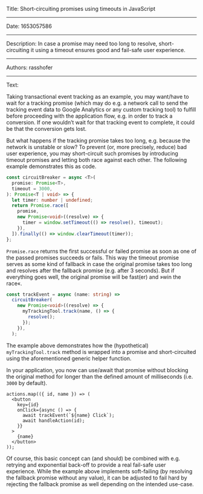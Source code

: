 Title: Short-circuiting promises using timeouts in JavaScript

-----

Date: 1653057586

-----

Description: In case a promise may need too long to resolve, short-circuiting it using a timeout ensures good and fail-safe user experience.

-----

Authors: rasshofer

-----

Text:

Taking transactional event tracking as an example, you may want/have to wait for a tracking promise (which may do e.g. a network call to send the tracking event data to Google Analytics or any custom tracking tool) to fulfill before proceeding with the application flow, e.g. in order to track a conversion. If one wouldn’t wait for that tracking event to complete, it could be that the conversion gets lost.

But what happens if the tracking promise takes too long, e.g. because the network is unstable or slow? To prevent (or, more precisely, reduce) bad user experience, you may short-circuit such promises by introducing timeout promises and letting both race against each other. The following example demonstrates this as code.

```ts
const circuitBreaker = async <T>(
  promise: Promise<T>,
  timeout = 3000,
): Promise<T | void> => {
  let timer: number | undefined;
  return Promise.race([
    promise,
    new Promise<void>((resolve) => {
      timer = window.setTimeout(() => resolve(), timeout);
    }),
  ]).finally(() => window.clearTimeout(timer));
};
```

`Promise.race` returns the first successful or failed promise as soon as one of the passed promises succeeds or fails. This way the timeout promise serves as some kind of fallback in case the original promise takes too long and resolves after the fallback promise (e.g. after 3 seconds). But if everything goes well, the original promise will be fast(er) and »win the race«.

```ts
const trackEvent = async (name: string) =>
  circuitBreaker(
    new Promise<void>((resolve) => {
      myTrackingTool.track(name, () => {
        resolve();
      });
    }),
  );
```

The example above demonstrates how the (hypothetical) `myTrackingTool.track` method is wrapped into a promise and short-circuited using the aforementioned generic helper function.

In your application, you now can use/await that promise without blocking the original method for longer than the defined amount of milliseconds (i.e. `3000` by default).

```tsx
actions.map(({ id, name }) => (
  <button
    key={id}
    onClick={async () => {
      await trackEvent(`${name} Click`);
      await handleAction(id);
    }}
  >
    {name}
  </button>
));
```

Of course, this basic concept can (and should) be combined with e.g. retrying and exponential back-off to provide a real fail-safe user experience. While the example above implements soft-failing (by resolving the fallback promise without any value), it can be adjusted to fail hard by rejecting the fallback promise as well depending on the intended use-case.
